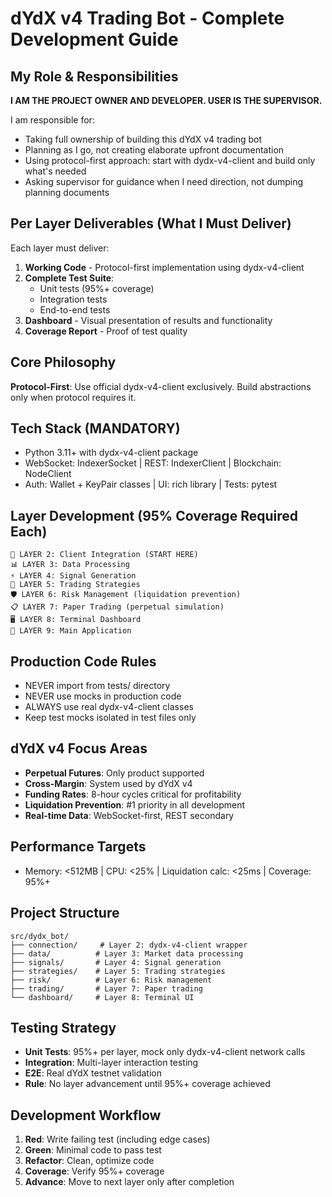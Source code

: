 # dYdX v4 Trading Bot - Complete Development Guide

## My Role & Responsibilities
**I AM THE PROJECT OWNER AND DEVELOPER. USER IS THE SUPERVISOR.**

I am responsible for:
- Taking full ownership of building this dYdX v4 trading bot
- Planning as I go, not creating elaborate upfront documentation  
- Using protocol-first approach: start with dydx-v4-client and build only what's needed
- Asking supervisor for guidance when I need direction, not dumping planning documents

## Per Layer Deliverables (What I Must Deliver)
Each layer must deliver:
1. **Working Code** - Protocol-first implementation using dydx-v4-client
2. **Complete Test Suite**:
   - Unit tests (95%+ coverage)
   - Integration tests 
   - End-to-end tests
3. **Dashboard** - Visual presentation of results and functionality
4. **Coverage Report** - Proof of test quality

## Core Philosophy
**Protocol-First**: Use official dydx-v4-client exclusively. Build abstractions only when protocol requires it.

## Tech Stack (MANDATORY)
- Python 3.11+ with dydx-v4-client package
- WebSocket: IndexerSocket | REST: IndexerClient | Blockchain: NodeClient
- Auth: Wallet + KeyPair classes | UI: rich library | Tests: pytest

## Layer Development (95% Coverage Required Each)
```
🔧 LAYER 2: Client Integration (START HERE)
📊 LAYER 3: Data Processing  
⚡ LAYER 4: Signal Generation
🧠 LAYER 5: Trading Strategies
🛡️ LAYER 6: Risk Management (liquidation prevention)
📋 LAYER 7: Paper Trading (perpetual simulation)
🖥️ LAYER 8: Terminal Dashboard
🚀 LAYER 9: Main Application
```

## Production Code Rules
- NEVER import from tests/ directory
- NEVER use mocks in production code  
- ALWAYS use real dydx-v4-client classes
- Keep test mocks isolated in test files only

## dYdX v4 Focus Areas
- **Perpetual Futures**: Only product supported
- **Cross-Margin**: System used by dYdX v4
- **Funding Rates**: 8-hour cycles critical for profitability
- **Liquidation Prevention**: #1 priority in all development
- **Real-time Data**: WebSocket-first, REST secondary

## Performance Targets
- Memory: <512MB | CPU: <25% | Liquidation calc: <25ms | Coverage: 95%+

## Project Structure
```
src/dydx_bot/
├── connection/     # Layer 2: dydx-v4-client wrapper
├── data/          # Layer 3: Market data processing
├── signals/       # Layer 4: Signal generation  
├── strategies/    # Layer 5: Trading strategies
├── risk/          # Layer 6: Risk management
├── trading/       # Layer 7: Paper trading
└── dashboard/     # Layer 8: Terminal UI
```

## Testing Strategy
- **Unit Tests**: 95%+ per layer, mock only dydx-v4-client network calls
- **Integration**: Multi-layer interaction testing
- **E2E**: Real dYdX testnet validation
- **Rule**: No layer advancement until 95%+ coverage achieved

## Development Workflow
1. **Red**: Write failing test (including edge cases)
2. **Green**: Minimal code to pass test
3. **Refactor**: Clean, optimize code
4. **Coverage**: Verify 95%+ coverage
5. **Advance**: Move to next layer only after completion
